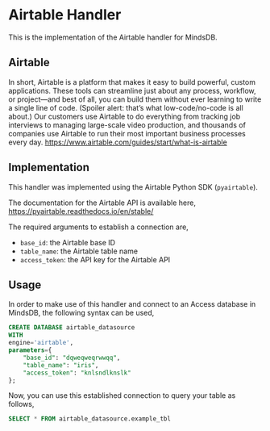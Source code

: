 # Airtable Handler

This is the implementation of the Airtable handler for MindsDB.

## Airtable

In short, Airtable is a platform that makes it easy to build powerful, custom applications. These tools can streamline just about any process, workflow, or project—and best of all, you can build them without ever learning to write a single line of code. (Spoiler alert: that’s what low-code/no-code is all about.) Our customers use Airtable to do everything from tracking job interviews to managing large-scale video production, and thousands of companies use Airtable to run their most important business processes every day.
https://www.airtable.com/guides/start/what-is-airtable

## Implementation

This handler was implemented using the Airtable Python SDK (`pyairtable`).

The documentation for the Airtable API is available here,
<br>
https://pyairtable.readthedocs.io/en/stable/

The required arguments to establish a connection are,

- `base_id`: the Airtable base ID
- `table_name`: the Airtable table name
- `access_token`: the API key for the Airtable API

## Usage

In order to make use of this handler and connect to an Access database in MindsDB, the following syntax can be used,

```sql
CREATE DATABASE airtable_datasource
WITH
engine='airtable',
parameters={
    "base_id": "dqweqweqrwwqq",
    "table_name": "iris",
    "access_token": "knlsndlknslk"
};
```

Now, you can use this established connection to query your table as follows,

```sql
SELECT * FROM airtable_datasource.example_tbl
```

